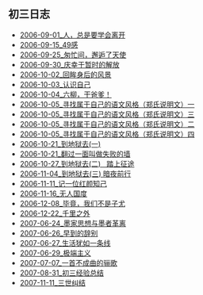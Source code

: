 ## 初三日志
- [2006-09-01_人，总是要学会离开](./2006-09-01_人，总是要学会离开.md)
- [2006-09-15_49感](./2006-09-15_49感.md)
- [2006-09-25_匆忙间，邂逅了天使](./2006-09-25_匆忙间，邂逅了天使.md)
- [2006-09-30_庆幸于暂时的解放](./2006-09-30_庆幸于暂时的解放.md)
- [2006-10-02_回眸身后的风景](./2006-10-02_回眸身后的风景.md)
- [2006-10-03_认识自己](./2006-10-03_认识自己.md)
- [2006-10-04_六柳，干爸爹！](./2006-10-04_六柳，干爸爹！.md)
- [2006-10-05_寻找属于自己的语文风格（郑氏说明文）一](./2006-10-05_寻找属于自己的语文风格（郑氏说明文）一.md)
- [2006-10-05_寻找属于自己的语文风格（郑氏说明文）三](./2006-10-05_寻找属于自己的语文风格（郑氏说明文）三.md)
- [2006-10-05_寻找属于自己的语文风格（郑氏说明文）二](./2006-10-05_寻找属于自己的语文风格（郑氏说明文）二.md)
- [2006-10-05_寻找属于自己的语文风格（郑氏说明文）四](./2006-10-05_寻找属于自己的语文风格（郑氏说明文）四.md)
- [2006-10-21_到地狱去(一)](./2006-10-21_到地狱去(一).md)
- [2006-10-21_翻过一面叫做失败的墙](./2006-10-21_翻过一面叫做失败的墙.md)
- [2006-10-27_到地狱去(二)   踏上征途](./2006-10-27_到地狱去(二)   踏上征途.md)
- [2006-11-04_到地狱去(三) 暗夜前行](./2006-11-04_到地狱去(三) 暗夜前行.md)
- [2006-11-11_记一位红颜知己](./2006-11-11_记一位红颜知己.md)
- [2006-11-16_无人国度](./2006-11-16_无人国度.md)
- [2006-12-08_毕竟，我们不是子尤](./2006-12-08_毕竟，我们不是子尤.md)
- [2006-12-22_千里之外](./2006-12-22_千里之外.md)
- [2007-06-24_墨家思想与墨者革离](./2007-06-24_墨家思想与墨者革离.md)
- [2007-06-26_早到的辞别](./2007-06-26_早到的辞别.md)
- [2007-06-27_生活犹如一条线](./2007-06-27_生活犹如一条线.md)
- [2007-06-29_极端主义](./2007-06-29_极端主义.md)
- [2007-07-07_一首不成曲的骊歌](./2007-07-07_一首不成曲的骊歌.md)
- [2007-08-31_初三经验总结](./2007-08-31_初三经验总结.md)
- [2007-11-11_三世纠结](./2007-11-11_三世纠结.md)
